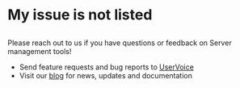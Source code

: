 <properties
	pageTitle="My issue is not listed"
	description="My issue is not listed"
	service="microsoft.servermanagement"
	resource="nodes"
	authors="danielleemsft"
	selfHelpType="resource"
	supportTopicIds=""
	resourceTags=""
	productPesIds=""
	cloudEnvironments="MoonCake"
	issueNotListed="true"
/>

# My issue is not listed

##
Please reach out to us if you have questions or feedback on Server management tools!

* Send feature requests and bug reports to [UserVoice](https://aka.ms/smt-engage)
* Visit our [blog](https://aka.ms/smt-blog) for news, updates and documentation
